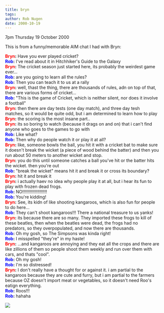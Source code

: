 ```yaml
---
title: bryn
tags: 
author: Rob Nugen
date: 2000-10-19
---
```


<title>Bryn AIM chat</title>
<p class=date>7pm Thursday 19 October 2000

<p>This is from a funny/memorable AIM chat I had with Bryn:

<p><b><font color=red>Bryn</font>:</b> Have you ever played cricket?  
<br><b><font color=blue>Rob</font>:</b> I've read about it in Hitchhiker's Guide to
the Galaxy
<br><b><font color=red>Bryn</font>:</b> The cricket season just started here, its
probably the weirdest game ever...
<br><b><font color=blue>Rob</font>:</b> are you going to learn all the rules?
<br><b><font color=blue>Rob</font>:</b> Then you can teach it to us at a rally
<br><b><font color=red>Bryn</font>:</b> well, thast the thing, there are thousands
of rules, adn on top of that, there are various forms
of cricket...
<br><b><font color=blue>Rob</font>:</b> "This is the game of Cricket, which is
neither silent, nor does it involve a football"
<br><b><font color=red>Bryn</font>:</b> then there are day tests (one day match),
and three day tesh matches, so it would be quite odd,
but i am determined to learn how to play
<br><b><font color=red>Bryn</font>:</b> the scoring is the most insane part..
<br><b><font color=red>Bryn</font>:</b> its so boring to watch (because it drags on
and on) that i can't find anyone who goes to the games
to go with
<br><b><font color=blue>Rob</font>:</b> Like what?
<br><b><font color=blue>Rob</font>:</b> Then why do people watch it or play it at
all?
<br><b><font color=red>Bryn</font>:</b> like, someone bowls the ball, you hit it
with a cricket bat to make sure it doesn't break the
wicket (a piece of wood behind the batter) and then
you run about 50 meters to another wicket and stop.  
<br><b><font color=red>Bryn</font>:</b> you do this until someone catches a ball
you've hit or the batter hits the wicket.  then you're
out
<br><b><font color=blue>Rob</font>:</b> "break the wicket" means hit it and break
it or cross its boundary?
<br><b><font color=red>Bryn</font>:</b> hit it and break it
<br><b><font color=red>Bryn</font>:</b> i actually haev no idea why people play it
at all, but i hear its fun to play with frozen dead
frogs.
<br><b><font color=blue>Rob</font>:</b> NO!!!!!!!!!!!!!!!!!!!!
<br><b><font color=blue>Rob</font>:</b> You're kidding!
<br><b><font color=red>Bryn</font>:</b> See, its kidn of like shooting kangaroos,
which is also fun for people to do here...
<br><b><font color=blue>Rob</font>:</b> They can't shoot kangaroos!!!  There a
national treasure to us yanks!
<br><b><font color=red>Bryn</font>:</b> its because there are so many.  They
imported these frogs to kill of these beatles, then
when the beatles were dead, the frogs had no
predators, so they overpopulated, and now there are
thousands.
<br><b><font color=blue>Rob</font>:</b> Oh my gosh, so The Simpsons was kinda
right!
<br><b><font color=blue>Rob</font>:</b> I misspelled "they're" in my haste!
<br><b><font color=red>Bryn</font>:</b> ...and kangaroos are annoying and they eat
all the crops and there are like zillions of them so
people shoot them weekly and run over them with cars,
and thats "cool".
<br><b><font color=blue>Rob</font>:</b> Oh my gosh!
<br><b><font color=blue>Rob</font>:</b> I'm so distressed!
<br><b><font color=red>Bryn</font>:</b> I don't really have a thought for or
against it.  i am partial to the kangaroos because
they are cute and furry, but i am partial to the
farmers because OZ doesn't import meat or vegetables,
so it doesn't need Roo's eatign everything.
<br><b><font color=blue>Rob</font>:</b> Roos!!!
<br><b><font color=blue>Rob</font>:</b> hahaha

<p><img src='/images/rob/wL-ROB.gif'>

